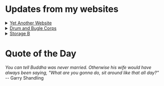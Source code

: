 # Updates from my websites

<details><summary> <a href="https://www.amon-hen.com">Yet Another Website</a> </summary>

* <a href="https://www.amon-hen.com/food/34556">Mmmm, Stitching Humiliation</a>
* <a href="https://www.amon-hen.com/computing/internet/www/435">Quote of the Day</a>
* <a href="https://www.amon-hen.com/television/8680">MST3K 0205 – Rocket Attack USA</a>
* <a href="https://www.amon-hen.com/politics/34554">Gang Databases</a>
* <a href="https://www.amon-hen.com/politics/34547">Cheater</a>
* <a href="https://www.amon-hen.com/television/5880">MST3K Short 0906 – Century 21 Calling</a>
* <a href="https://www.amon-hen.com/movies/34536">Attack of the Eye Creatures (1967)</a>
* <a href="https://www.amon-hen.com/music/34511">Dream State</a>
* <a href="https://www.amon-hen.com/humor/34533">RiffTrax – Masks of Grass</a>
* <a href="https://www.amon-hen.com/food/34527">Mmmm, Manwich</a>
</details>

<details><summary> <a href="https://www.drum-corps.net">Drum and Bugle Corps</a> </summary>

* <a href="https://www.drum-corps.net/scores/dci/3950">DCI Huntington (2025)</a>
* <a href="https://www.drum-corps.net/scores/dci/3947">DCI Glassboro (2025)</a>
* <a href="https://www.drum-corps.net/scores/dci/3944">Brass at the Beach (2025)</a>
* <a href="https://www.drum-corps.net/scores/dci/3941">Soaring Sounds (2025)</a>
* <a href="https://www.drum-corps.net/scores/dci/3938">DCI Delaware (2025)</a>
* <a href="https://www.drum-corps.net/news/3934">Broadway on a football field</a>
* <a href="https://www.drum-corps.net/scores/dci/3931">Summer Music Games in Cincinnati (2025)</a>
* <a href="https://www.drum-corps.net/scores/dci/3925">DCI in Motion (2025)</a>
* <a href="https://www.drum-corps.net/scores/dci/3922">NightBEAT (2025)</a>
* <a href="https://www.drum-corps.net/scores/dci/3919">Midwest Classic (2025)</a>
</details>

<details><summary> <a href="https://www.storage-b.com">Storage B</a> </summary>

* <a href="https://www.storage-b.com/ai/1105">Not Even Close</a>
* <a href="https://www.storage-b.com/math-numerical-analysis/1081">Crummy Code from Copilot</a>
* <a href="https://www.storage-b.com/humor/1067">Meeting Driven Development</a>
* <a href="https://www.storage-b.com/c/1057">CLion Is Now Free for Non-Commercial Use</a>
* <a href="https://www.storage-b.com/humor/1052">Programmers Then and Now</a>
* <a href="https://www.storage-b.com/c/1050">Strategies for Developing Safety-Critical Software in C++</a>
* <a href="https://www.storage-b.com/ai/1048">What trillion-dollar problem is AI trying to solve?</a>
* <a href="https://www.storage-b.com/math-numerical-analysis/1036">Hypot</a>
* <a href="https://www.storage-b.com/c/1015">Uploading Consciousness</a>
* <a href="https://www.storage-b.com/humor/1003">SCRUM: An Honest Ad</a>
</details>

# Quote of the Day
<p><em>You can tell Buddha was never married.  Otherwise his wife would have always been saying, "What are you gonna do, sit around like that all day?"</em><br /> -- Garry Shandling</p>